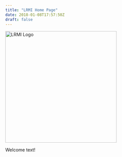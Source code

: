 ```yaml
---
title: "LRMI Home Page"
date: 2018-01-08T17:57:50Z
draft: false
---
```


<p><img src="images/lrmi-dcmi_project.png" alt="LRMI Logo" width="350" /></p>

Welcome text!

